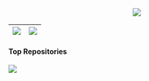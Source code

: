 <p align="center"><img src ="https://capsule-render.vercel.app/api?type=waving&height=150&text=R4TINGS&fontAlign=80&fontAlignY=40&color=C0FF00"></p>

| <img src ="https://github-readme-stats.vercel.app/api?username=r4tings&show_icons=true&count_private=true&theme=graywhite&hide_border=true&bg_color=00000000&hide_rank=true"> | <img src ="https://github-readme-stats.vercel.app/api/top-langs/?username=r4tings&layout=compact&hide_border=true&theme=graywhite&bg_color=00000000&langs_count=8"> |
| ----------------------------------------------------------------------------------------------------------------------------------------------------------------------------- | ------------------------------------------------------------------------------------------------------------------------------------------------------------------- |

#### Top Repositories

<a href="https://github.com/r4tings/r4tings-recommender">
  <img align="center" src="https://github-readme-stats.vercel.app/api/pin/?username=r4tings&repo=r4tings-recommender&theme=buefy" />
</a>

</div>
